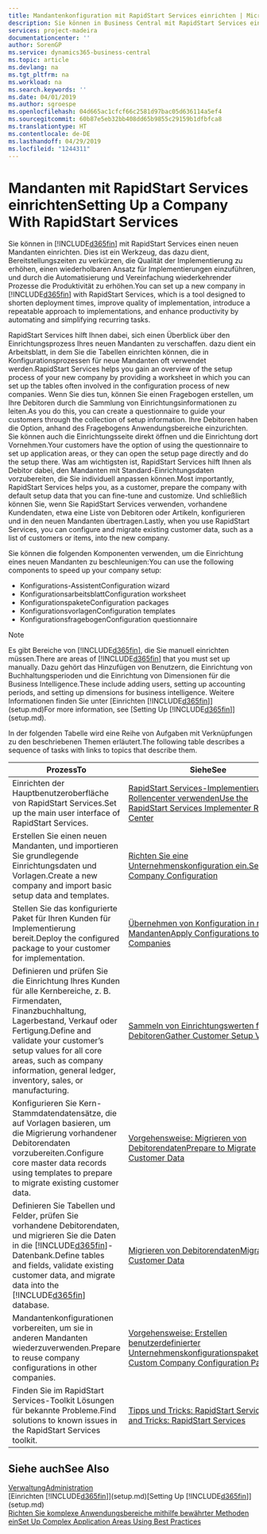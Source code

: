 ```yaml
---
title: Mandantenkonfiguration mit RapidStart Services einrichten | Microsoft Docs
description: Sie können in Business Central mit RapidStart Services einen neuen Mandanten einrichten, einem Werkzeug, das dazu dient, Bereitstellungszeiten zu verkürzen, die Qualität der Implementierung zu erhöhen, einen wiederholbaren Ansatz für Implementierungen einzuführen und durch die Automatisierung und Vereinfachung wiederkehrender Prozesse die Produktivität zu erhöhen.
services: project-madeira
documentationcenter: ''
author: SorenGP
ms.service: dynamics365-business-central
ms.topic: article
ms.devlang: na
ms.tgt_pltfrm: na
ms.workload: na
ms.search.keywords: ''
ms.date: 04/01/2019
ms.author: sgroespe
ms.openlocfilehash: 04d665ac1cfcf66c2581d97bac05d636114a5ef4
ms.sourcegitcommit: 60b87e5eb32bb408dd65b9855c29159b1dfbfca8
ms.translationtype: HT
ms.contentlocale: de-DE
ms.lasthandoff: 04/29/2019
ms.locfileid: "1244311"
---
```

# <a name="setting-up-a-company-with-rapidstart-services"></a><span data-ttu-id="31042-103">Mandanten mit RapidStart Services einrichten</span><span class="sxs-lookup"><span data-stu-id="31042-103">Setting Up a Company With RapidStart Services</span></span>
<span data-ttu-id="31042-104">Sie können in [!INCLUDE[d365fin](includes/d365fin_md.md)] mit RapidStart Services einen neuen Mandanten einrichten. Dies ist ein Werkzeug, das dazu dient, Bereitstellungszeiten zu verkürzen, die Qualität der Implementierung zu erhöhen, einen wiederholbaren Ansatz für Implementierungen einzuführen, und durch die Automatisierung und Vereinfachung wiederkehrender Prozesse die Produktivität zu erhöhen.</span><span class="sxs-lookup"><span data-stu-id="31042-104">You can set up a new company in [!INCLUDE[d365fin](includes/d365fin_md.md)] with RapidStart Services, which is a tool designed to shorten deployment times, improve quality of implementation, introduce a repeatable approach to implementations, and enhance productivity by automating and simplifying recurring tasks.</span></span>  

<span data-ttu-id="31042-105">RapidStart Services hilft Ihnen dabei, sich einen Überblick über den Einrichtungsprozess Ihres neuen Mandanten zu verschaffen. dazu dient ein Arbeitsblatt, in dem Sie die Tabellen einrichten können, die in Konfigurationsprozessen für neue Mandanten oft verwendet werden.</span><span class="sxs-lookup"><span data-stu-id="31042-105">RapidStart Services helps you gain an overview of the setup process of your new company by providing a worksheet in which you can set up the tables often involved in the configuration process of new companies.</span></span> <span data-ttu-id="31042-106">Wenn Sie dies tun, können Sie einen Fragebogen erstellen, um Ihre Debitoren durch die Sammlung von Einrichtungsinformationen zu leiten.</span><span class="sxs-lookup"><span data-stu-id="31042-106">As you do this, you can create a questionnaire to guide your customers through the collection of setup information.</span></span> <span data-ttu-id="31042-107">Ihre Debitoren haben die Option, anhand des Fragebogens Anwendungsbereiche einzurichten. Sie können auch die Einrichtungsseite direkt öffnen und die Einrichtung dort Vornehmen.</span><span class="sxs-lookup"><span data-stu-id="31042-107">Your customers have the option of using the questionnaire to set up application areas, or they can open the setup page directly and do the setup there.</span></span> <span data-ttu-id="31042-108">Was am wichtigsten ist, RapidStart Services hilft Ihnen als Debitor dabei, den Mandanten mit Standard-Einrichtungsdaten vorzubereiten, die Sie individuell anpassen können.</span><span class="sxs-lookup"><span data-stu-id="31042-108">Most importantly, RapidStart Services helps you, as a customer, prepare the company with default setup data that you can fine-tune and customize.</span></span> <span data-ttu-id="31042-109">Und schließlich können Sie, wenn Sie RapidStart Services verwenden, vorhandene Kundendaten, etwa eine Liste von Debitoren oder Artikeln, konfigurieren und in den neuen Mandanten übertragen.</span><span class="sxs-lookup"><span data-stu-id="31042-109">Lastly, when you use RapidStart Services, you can configure and migrate existing customer data, such as a list of customers or items, into the new company.</span></span>

<span data-ttu-id="31042-110">Sie können die folgenden Komponenten verwenden, um die Einrichtung eines neuen Mandanten zu beschleunigen:</span><span class="sxs-lookup"><span data-stu-id="31042-110">You can use the following components to speed up your company setup:</span></span>  

-   <span data-ttu-id="31042-111">Konfigurations-Assistent</span><span class="sxs-lookup"><span data-stu-id="31042-111">Configuration wizard</span></span>  
-   <span data-ttu-id="31042-112">Konfigurationsarbeitsblatt</span><span class="sxs-lookup"><span data-stu-id="31042-112">Configuration worksheet</span></span>  
-   <span data-ttu-id="31042-113">Konfigurationspakete</span><span class="sxs-lookup"><span data-stu-id="31042-113">Configuration packages</span></span>  
-   <span data-ttu-id="31042-114">Konfigurationsvorlagen</span><span class="sxs-lookup"><span data-stu-id="31042-114">Configuration templates</span></span>  
-   <span data-ttu-id="31042-115">Konfigurationsfragebogen</span><span class="sxs-lookup"><span data-stu-id="31042-115">Configuration questionnaire</span></span>  

> [!Note]  
>  <span data-ttu-id="31042-116">Es gibt Bereiche von [!INCLUDE[d365fin](includes/d365fin_md.md)], die Sie manuell einrichten müssen.</span><span class="sxs-lookup"><span data-stu-id="31042-116">There are areas of [!INCLUDE[d365fin](includes/d365fin_md.md)] that you must set up manually.</span></span> <span data-ttu-id="31042-117">Dazu gehört das Hinzufügen von Benutzern, die Einrichtung von Buchhaltungsperioden und die Einrichtung von Dimensionen für die Business Intelligence.</span><span class="sxs-lookup"><span data-stu-id="31042-117">These include adding users, setting up accounting periods, and setting up dimensions for business intelligence.</span></span> <span data-ttu-id="31042-118">Weitere Informationen finden Sie unter [Einrichten [!INCLUDE[d365fin](includes/d365fin_md.md)]](setup.md)</span><span class="sxs-lookup"><span data-stu-id="31042-118">For more information, see [Setting Up [!INCLUDE[d365fin](includes/d365fin_md.md)]](setup.md).</span></span>

 <span data-ttu-id="31042-119">In der folgenden Tabelle wird eine Reihe von Aufgaben mit Verknüpfungen zu den beschriebenen Themen erläutert.</span><span class="sxs-lookup"><span data-stu-id="31042-119">The following table describes a sequence of tasks with links to topics that describe them.</span></span>

|<span data-ttu-id="31042-120">**Prozess**</span><span class="sxs-lookup"><span data-stu-id="31042-120">**To**</span></span>|<span data-ttu-id="31042-121">**Siehe**</span><span class="sxs-lookup"><span data-stu-id="31042-121">**See**</span></span>|  
|------------|-------------|  
|<span data-ttu-id="31042-122">Einrichten der Hauptbenutzeroberfläche von RapidStart Services.</span><span class="sxs-lookup"><span data-stu-id="31042-122">Set up the main user interface of RapidStart Services.</span></span>|[<span data-ttu-id="31042-123">RapidStart Services-Implementierungs-Rollencenter verwenden</span><span class="sxs-lookup"><span data-stu-id="31042-123">Use the RapidStart Services Implementer Role Center</span></span>](admin-how-to-use-the-rapidstart-services-role-center-to-track-progress.md)|  
|<span data-ttu-id="31042-124">Erstellen Sie einen neuen Mandanten, und importieren Sie grundlegende Einrichtungsdaten und Vorlagen.</span><span class="sxs-lookup"><span data-stu-id="31042-124">Create a new company and import basic setup data and templates.</span></span>|[<span data-ttu-id="31042-125">Richten Sie eine Unternehmenskonfiguration ein.</span><span class="sxs-lookup"><span data-stu-id="31042-125">Set Up Company Configuration</span></span>](admin-set-up-company-configuration.md)|  
|<span data-ttu-id="31042-126">Stellen Sie das konfigurierte Paket für Ihren Kunden für Implementierung bereit.</span><span class="sxs-lookup"><span data-stu-id="31042-126">Deploy the configured package to your customer for implementation.</span></span>|[<span data-ttu-id="31042-127">Übernehmen von Konfiguration in neue Mandanten</span><span class="sxs-lookup"><span data-stu-id="31042-127">Apply Configurations to New Companies</span></span>](admin-apply-configuration-to-new-companies.md)|
|<span data-ttu-id="31042-128">Definieren und prüfen Sie die Einrichtung Ihres Kunden für alle Kernbereiche, z. B. Firmendaten, Finanzbuchhaltung, Lagerbestand, Verkauf oder Fertigung.</span><span class="sxs-lookup"><span data-stu-id="31042-128">Define and validate your customer’s setup values for all core areas, such as company information, general ledger, inventory, sales, or manufacturing.</span></span>|[<span data-ttu-id="31042-129">Sammeln von Einrichtungswerten für Debitoren</span><span class="sxs-lookup"><span data-stu-id="31042-129">Gather Customer Setup Values</span></span>](admin-gather-customer-setup-values.md)|  
|<span data-ttu-id="31042-130">Konfigurieren Sie Kern-Stammdatendatensätze, die auf Vorlagen basieren, um die Migrierung vorhandener Debitorendaten vorzubereiten.</span><span class="sxs-lookup"><span data-stu-id="31042-130">Configure core master data records using templates to prepare to migrate existing customer data.</span></span>|[<span data-ttu-id="31042-131">Vorgehensweise: Migrieren von Debitorendaten</span><span class="sxs-lookup"><span data-stu-id="31042-131">Prepare to Migrate Customer Data</span></span>](admin-use-templates-to-prepare-customer-data-for-migration.md)|  
|<span data-ttu-id="31042-132">Definieren Sie Tabellen und Felder, prüfen Sie vorhandene Debitorendaten, und migrieren Sie die Daten in die [!INCLUDE[d365fin](includes/d365fin_md.md)]-Datenbank.</span><span class="sxs-lookup"><span data-stu-id="31042-132">Define tables and fields, validate existing customer data, and migrate data into the [!INCLUDE[d365fin](includes/d365fin_md.md)] database.</span></span>|[<span data-ttu-id="31042-133">Migrieren von Debitorendaten</span><span class="sxs-lookup"><span data-stu-id="31042-133">Migrate Customer Data</span></span>](admin-migrate-customer-data.md)|
|<span data-ttu-id="31042-134">Mandantenkonfigurationen vorbereiten, um sie in anderen Mandanten wiederzuverwenden.</span><span class="sxs-lookup"><span data-stu-id="31042-134">Prepare to reuse company configurations in other companies.</span></span>|[<span data-ttu-id="31042-135">Vorgehensweise: Erstellen benutzerdefinierter Unternehmenskonfigurationspakete</span><span class="sxs-lookup"><span data-stu-id="31042-135">Create Custom Company Configuration Packages</span></span>](admin-how-to-create-custom-company-configuration-packages.md)|
|<span data-ttu-id="31042-136">Finden Sie im RapidStart Services-Toolkit Lösungen für bekannte Probleme.</span><span class="sxs-lookup"><span data-stu-id="31042-136">Find solutions to known issues in the RapidStart Services toolkit.</span></span>|[<span data-ttu-id="31042-137">Tipps und Tricks: RapidStart Services</span><span class="sxs-lookup"><span data-stu-id="31042-137">Tips and Tricks: RapidStart Services</span></span>](admin-tips-and-tricks-rapidstart-services.md)|  

## <a name="see-also"></a><span data-ttu-id="31042-138">Siehe auch</span><span class="sxs-lookup"><span data-stu-id="31042-138">See Also</span></span>  
[<span data-ttu-id="31042-139">Verwaltung</span><span class="sxs-lookup"><span data-stu-id="31042-139">Administration</span></span>](admin-setup-and-administration.md)  
<span data-ttu-id="31042-140">[Einrichten [!INCLUDE[d365fin](includes/d365fin_md.md)]](setup.md)</span><span class="sxs-lookup"><span data-stu-id="31042-140">[Setting Up [!INCLUDE[d365fin](includes/d365fin_md.md)]](setup.md)</span></span>  
[<span data-ttu-id="31042-141">Richten Sie komplexe Anwendungsbereiche mithilfe bewährter Methoden ein</span><span class="sxs-lookup"><span data-stu-id="31042-141">Set Up Complex Application Areas Using Best Practices</span></span>](set-up-complex-application-areas-using-best-practices.md)   
